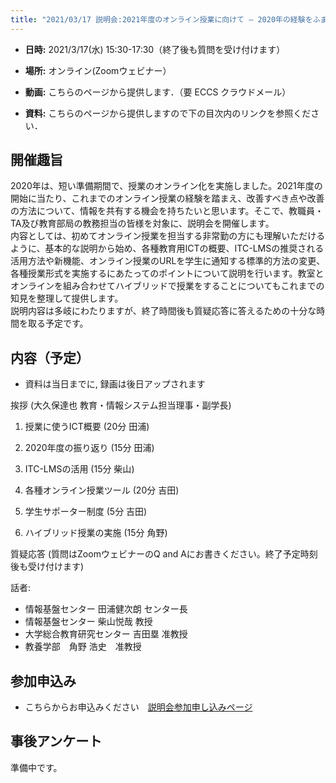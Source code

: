 ```yaml
---
title: "2021/03/17 説明会:2021年度のオンライン授業に向けて ― 2020年の経験をふまえて"
---
```


* **日時:** 2021/3/17(水) 15:30-17:30（終了後も質問を受け付けます）

* **場所:** オンライン(Zoomウェビナー）

* **動画:** こちらのページから提供します．（要 ECCS クラウドメール）

* **資料:** こちらのページから提供しますので下の目次内のリンクを参照ください．

## 開催趣旨

2020年は、短い準備期間で、授業のオンライン化を実施しました。2021年度の開始に当たり、これまでのオンライン授業の経験を踏まえ、改善すべき点や改善の方法について、情報を共有する機会を持ちたいと思います。そこで、教職員・TA及び教育部局の教務担当の皆様を対象に、説明会を開催します。<br>
内容としては、初めてオンライン授業を担当する非常勤の方にも理解いただけるように、基本的な説明から始め、各種教育用ICTの概要、ITC-LMSの推奨される活用方法や新機能、オンライン授業のURLを学生に通知する標準的方法の変更、各種授業形式を実施するにあたってのポイントについて説明を行います。教室とオンラインを組み合わせてハイブリッドで授業をすることについてもこれまでの知見を整理して提供します。<br>
説明内容は多岐にわたりますが、終了時間後も質疑応答に答えるための十分な時間を取る予定です。

## 内容（予定）

* 資料は当日までに, 録画は後日アップされます

挨拶 (大久保達也 教育・情報システム担当理事・副学長)

 <!-- * <a href="slides/00-index.pdf">目次</a> -->
 
 1. 授業に使うICT概要 (20分 田浦<!--<a href="slides/01-ict-overview.pdf">;資料</a>-->)

 2. 2020年度の振り返り (15分 田浦<!--<a href="slides/02-review-2020.pdf">;資料</a>-->)

 3. ITC-LMSの活用 (15分 柴山<!--<a href="slides/03-using-ict.pdf">;資料</a>-->)

 4. 各種オンライン授業ツール (20分 吉田<!--<a href="04-course-types.pdf">;資料</a>-->)

 5. 学生サポーター制度 (5分 吉田<!--<a href="05-supporters.pdf">;資料</a>-->)

 6. ハイブリッド授業の実施 (15分 角野<!--<a href="slides/06-hybrid.pdf">;資料</a>-->)

質疑応答 (質問はZoomウェビナーのQ and Aにお書きください。終了予定時刻後も受け付けます)

話者:

* 情報基盤センター 田浦健次朗 センター長
* 情報基盤センター 柴山悦哉 教授
* 大学総合教育研究センター 吉田塁 准教授
* 教養学部　角野 浩史　准教授 

## 参加申込み

* こちらからお申込みください　[説明会参加申し込みページ](https://u-tokyo-ac-jp.zoom.us/webinar/register/2016142429185/WN_cHTxJz9TSrSsA3iSDcmWRQ)


## 事後アンケート

準備中です。


